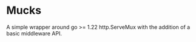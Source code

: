 # Mucks

A simple wrapper around go >= 1.22 http.ServeMux with the addition of a basic middleware API.
